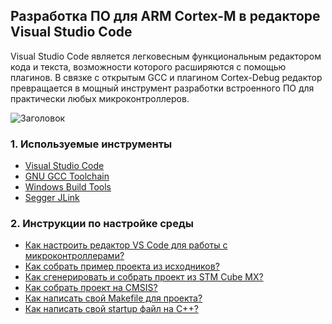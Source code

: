 ## Разработка ПО для ARM Cortex-M в редакторе Visual Studio Code
>
Visual Studio Code является легковесным функциональным редактором кода и текста, возможности которого расширяются с помощью плагинов. В связке с открытым GCC и плагином Cortex-Debug редактор превращается в мощный инструмент разработки встроенного ПО для практически любых микроконтроллеров. 
>
![Заголовок](https://github.com/RedCommissary/vsc-for-stm32/blob/master/docs/pic/1.PNG)

### 1. Используемые инструменты
>
* [Visual Studio Code](https://code.visualstudio.com/)
* [GNU GCC Toolchain](https://github.com/xpack-dev-tools/arm-none-eabi-gcc-xpack/releases)
* [Windows Build Tools](https://github.com/xpack-dev-tools/windows-build-tools-xpack/releases)
* [Segger JLink](https://www.segger.com/downloads/jlink/#J-LinkSoftwareAndDocumentationPack)

### 2. Инструкции по настройке среды
>
* [Как настроить редактор VS Code для работы с микроконтроллерами?](docs/setting-vsc-for-stm32.md)
* [Как собрать пример проекта из исходников?](docs/build-project-source.md)
* [Как сгенерировать и собрать проект из STM Cube MX?]()
* [Как собрать проект на CMSIS?]()
* [Как написать свой Makefile для проекта?]()
* [Как написать свой startup файл на С++?]()